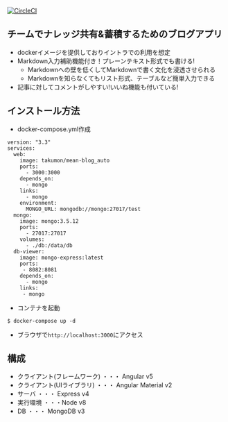 [![CircleCI](https://circleci.com/gh/Takumon/mean-blog/tree/master.svg?style=svg)](https://circleci.com/gh/Takumon/mean-blog/tree/master)

## チームでナレッジ共有&蓄積するためのブログアプリ
* dockerイメージを提供しておりイントラでの利用を想定
* Markdown入力補助機能付き！プレーンテキスト形式でも書ける!
  * Markdownへの壁を低くしてMarkdownで書く文化を浸透させられる
  * Markdownを知らなくてもリスト形式、テーブルなど簡単入力できる
* 記事に対してコメントがしやすい!いいね機能も付いている!

## インストール方法
* docker-compose.yml作成
```
version: "3.3"
services:
  web:
    image: takumon/mean-blog_auto
    ports:
      - 3000:3000
    depends_on:
      - mongo
    links:
      - mongo
    environment:
      MONGO_URL: mongodb://mongo:27017/test
  mongo:
    image: mongo:3.5.12
    ports:
      - 27017:27017
    volumes:
      - ./db:/data/db
  db-viewer:
    image: mongo-express:latest
    ports:
     - 8082:8081
    depends_on:
      - mongo
    links:
     - mongo
```
* コンテナを起動
```
$ docker-compose up -d
```

* ブラウザで`http://localhost:3000`にアクセス

## 構成
* クライアント(フレームワーク) ・・・ Angular v5
* クライアント(UIライブラリ) ・・・ Angular Material v2
* サーバ ・・・ Express v4
* 実行環境 ・・・Node v8
* DB ・・・ MongoDB v3

